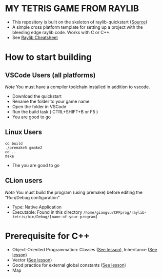 # MY TETRIS GAME FROM RAYLIB
* This repository is built on the skeleton of raylib-quickstart ([Source](https://github.com/raylib-extras/raylib-quickstart)) 
* A simple cross platform template for setting up a project with the bleeding edge raylib code.
Works with C or C++.
* See [Raylib Cheatsheet](https://www.raylib.com/cheatsheet/cheatsheet.html)

# How to start building
## VSCode Users (all platforms)
*Note* You must have a compiler toolchain installed in addition to vscode.

* Download the quickstart
* Rename the folder to your game name
* Open the folder in VSCode
* Run the build task ( CTRL+SHIFT+B or F5 )
* You are good to go

## Linux Users
```bashrc
cd build
./premake5 gmake2
cd ..
make
```
* The you are good to go

## CLion users
*Note* You must build the program (using premake) before editing the "Run/Debug configuration"
* Type: Native Application
* Executable: Found in this directory `/home/giangvu/CPPprog/raylib-tetris/bin/Debug/[name-of-your-program]`

# Prerequisite for C++
* Object-Oriented Programmation: Classes ([See lesson](https://www.learncpp.com/cpp-tutorial/introduction-to-object-oriented-programming/)), Inheritance ([See lesson](https://www.learncpp.com/cpp-tutorial/introduction-to-inheritance/))
* Vector ([See lesson](https://www.learncpp.com/cpp-tutorial/introduction-to-containers-and-arrays/))
* Good practice for external global constants ([See lesson](https://www.learncpp.com/cpp-tutorial/constant-variables-named-constants/))
* Map 